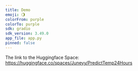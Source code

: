 ```yaml
---
title: Demo
emoji: 🌖
colorFrom: purple
colorTo: purple
sdk: gradio
sdk_version: 3.49.0
app_file: app.py
pinned: false
---
```


The link to the Huggingface Space: https://huggingface.co/spaces/Juneyy/PredictTemp24Hours
